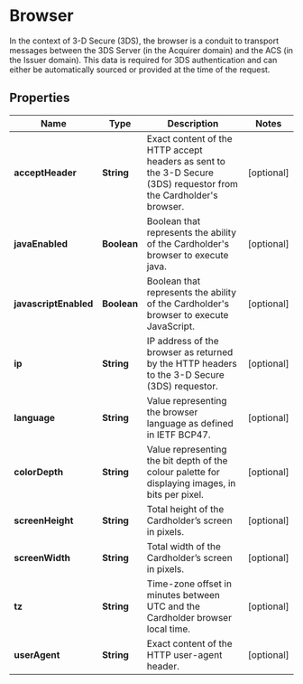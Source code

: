

# Browser

In the context of 3-D Secure (3DS), the browser is a conduit to transport messages between the 3DS Server (in the Acquirer domain) and the ACS (in the Issuer domain). This data is required for 3DS authentication and can either be automatically sourced or provided at the time of the request.

## Properties

| Name | Type | Description | Notes |
|------------ | ------------- | ------------- | -------------|
|**acceptHeader** | **String** | Exact content of the HTTP accept headers as sent to the 3-D Secure (3DS) requestor from the Cardholder&#39;s browser. |  [optional] |
|**javaEnabled** | **Boolean** | Boolean that represents the ability of the Cardholder&#39;s browser to execute java. |  [optional] |
|**javascriptEnabled** | **Boolean** | Boolean that represents the ability of the Cardholder&#39;s browser to execute JavaScript. |  [optional] |
|**ip** | **String** | IP address of the browser as returned by the HTTP headers to the 3-D Secure (3DS) requestor. |  [optional] |
|**language** | **String** | Value representing the browser language as defined in IETF BCP47. |  [optional] |
|**colorDepth** | **String** | Value representing the bit depth of the colour palette for displaying images, in bits per pixel. |  [optional] |
|**screenHeight** | **String** | Total height of the Cardholder’s screen in pixels. |  [optional] |
|**screenWidth** | **String** | Total width of the Cardholder’s screen in pixels. |  [optional] |
|**tz** | **String** | Time-zone offset in minutes between UTC and the Cardholder browser local time. |  [optional] |
|**userAgent** | **String** | Exact content of the HTTP user-agent header. |  [optional] |



